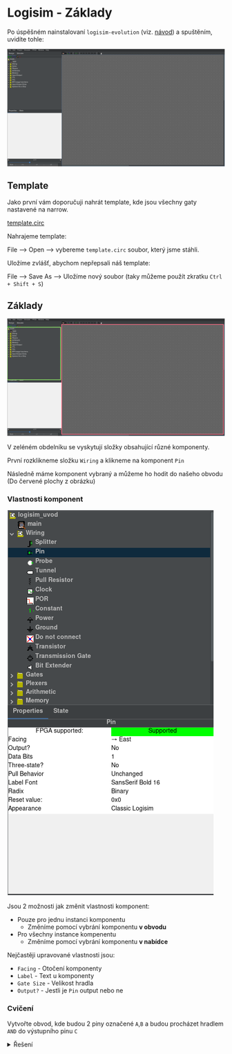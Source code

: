 # Logisim - Základy

Po úspěšném nainstalovaní `logisim-evolution` (viz. [návod](/kapitoly/logisim-instalace.md)) a spuštěním, uvidíte tohle:

<img src="https://raw.githubusercontent.com/jaywor1/aps/main/obrazky/logisim-zaklady-uvod.png"/>

## Template

Jako první vám doporučuji nahrát template, kde jsou všechny gaty nastavené na narrow.

[template.circ](https://raw.githubusercontent.com/jaywor1/aps/main/logisim/template.circ)

Nahrajeme template:

File --> Open --> vybereme `template.circ` soubor, který jsme stáhli.

Uložíme zvlášť, abychom nepřepsali náš template:

File --> Save As --> Uložíme nový soubor (taky můžeme použít zkratku `Ctrl + Shift + S`)

## Základy

<img src="https://raw.githubusercontent.com/jaywor1/aps/main/obrazky/logisim-uvod-2.png"/>

V zeléném obdelníku se vyskytují složky obsahující různé komponenty.

První rozklikneme složku `Wiring` a klikneme na komponent `Pin`

Následně máme komponent vybraný a můžeme ho hodit do našeho obvodu (Do červené plochy z obrázku)

### Vlastnosti komponent

<img src="https://raw.githubusercontent.com/jaywor1/aps/main/obrazky/logisim-uvod-3.png"/>

Jsou 2 možnosti jak změnit vlastnosti komponent:
- Pouze pro jednu instanci komponentu
   - Změníme pomocí vybrání komponentu **v obvodu**
- Pro všechny instance kompenentu
    - Změníme pomocí vybrání komponentu **v nabídce**

Nejčastěji upravované vlastnosti jsou:
- `Facing` - Otočení komponenty
- `Label` - Text u komponenty
- `Gate Size` - Velikost hradla
- `Output?` - Jestli je `Pin` output nebo ne

### Cvičení

Vytvořte obvod, kde budou 2 piny označené `A`,`B` a budou procházet hradlem `AND` do výstupního pinu `C`

<details>
  <summary>Řešení</summary>
<img src="https://raw.githubusercontent.com/jaywor1/aps/main/obrazky/logisim-uvod-reseni.png" width="512px"/>
